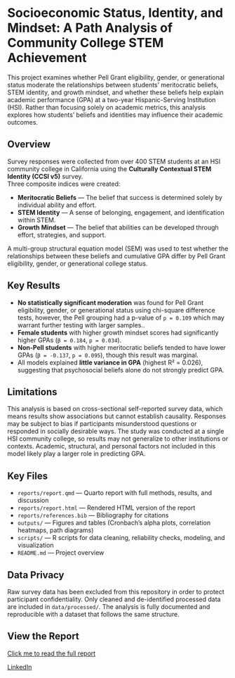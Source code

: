 # Socioeconomic Status, Identity, and Mindset: A Path Analysis of Community College STEM Achievement

This project examines whether Pell Grant eligibility, gender, or generational status moderate the relationships between students’ meritocratic beliefs, STEM identity, and growth mindset, and whether these beliefs help explain academic performance (GPA) at a two-year Hispanic-Serving Institution (HSI). Rather than focusing solely on academic metrics, this analysis explores how students’ beliefs and identities may influence their academic outcomes.

## Overview

Survey responses were collected from over 400 STEM students at an HSI community college in California using the **Culturally Contextual STEM Identity (CCSI v5)** survey.  
Three composite indices were created:

- **Meritocratic Beliefs** — The belief that success is determined solely by individual ability and effort.
- **STEM Identity** — A sense of belonging, engagement, and identification within STEM.
- **Growth Mindset** — The belief that abilities can be developed through effort, strategies, and support.

A multi-group structural equation model (SEM) was used to test whether the relationships between these beliefs and cumulative GPA differ by Pell Grant eligibility, gender, or generational college status.

## Key Results

- **No statistically significant moderation** was found for Pell Grant eligibility, gender, or generational status using chi-square difference tests, however, the Pell grouping had a p-value of `p = 0.109` which may warrant further testing with larger samples..
- **Female students** with higher growth mindset scores had significantly higher GPAs (`β = 0.184`, `p = 0.034`).
- **Non-Pell students** with higher meritocratic beliefs tended to have lower GPAs (`β = -0.137`, `p = 0.095`), though this result was marginal.
- All models explained **little variance in GPA** (highest R² = 0.026), suggesting that psychosocial beliefs alone do not strongly predict GPA.

## Limitations

This analysis is based on cross-sectional self-reported survey data, which means results show associations but cannot establish causality. Responses may be subject to bias if participants misunderstood questions or responded in socially desirable ways. The study was conducted at a single HSI community college, so results may not generalize to other institutions or contexts. Academic, structural, and personal factors not included in this model likely play a larger role in predicting GPA.

## Key Files

- `reports/report.qmd` — Quarto report with full methods, results, and discussion
- `reports/report.html` — Rendered HTML version of the report
- `reports/references.bib` — Bibliography for citations
- `outputs/` — Figures and tables (Cronbach’s alpha plots, correlation heatmaps, path diagrams)
- `scripts/` — R scripts for data cleaning, reliability checks, modeling, and visualization
- `README.md` — Project overview

## Data Privacy

Raw survey data has been excluded from this repository in order to protect participant confidentiality. Only cleaned and de-identified processed data are included in `data/processed/`. The analysis is fully documented and reproducible with a dataset that follows the same structure.

## View the Report

[Click me to read the full report](https://josephclayton41.github.io/A-Path-Analysis-of-Community-College-STEM-Achievement/)

[LinkedIn](https://www.linkedin.com/in/josephpclayton)
